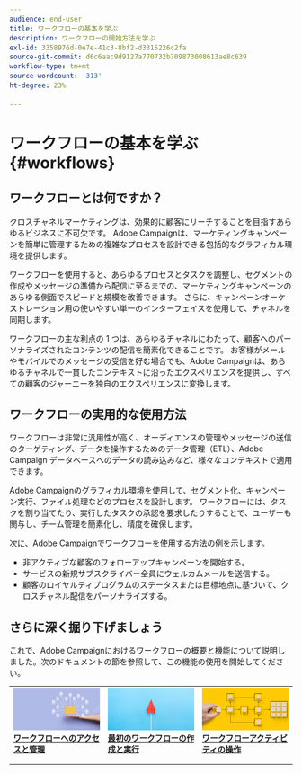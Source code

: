 ```yaml
---
audience: end-user
title: ワークフローの基本を学ぶ
description: ワークフローの開始方法を学ぶ
exl-id: 3358976d-0e7e-41c3-8bf2-d3315226c2fa
source-git-commit: d6c6aac9d9127a770732b709873008613ae8c639
workflow-type: tm+mt
source-wordcount: '313'
ht-degree: 23%

---
```


# ワークフローの基本を学ぶ {#workflows}

## ワークフローとは何ですか？

クロスチャネルマーケティングは、効果的に顧客にリーチすることを目指すあらゆるビジネスに不可欠です。 Adobe Campaignは、マーケティングキャンペーンを簡単に管理するための複雑なプロセスを設計できる包括的なグラフィカル環境を提供します。

ワークフローを使用すると、あらゆるプロセスとタスクを調整し、セグメントの作成やメッセージの準備から配信に至るまでの、マーケティングキャンペーンのあらゆる側面でスピードと規模を改善できます。 さらに、キャンペーンオーケストレーション用の使いやすい単一のインターフェイスを使用して、チャネルを同期します。

ワークフローの主な利点の 1 つは、あらゆるチャネルにわたって、顧客へのパーソナライズされたコンテンツの配信を簡素化できることです。 お客様がメールやモバイルでのメッセージの受信を好む場合でも、Adobe Campaignは、あらゆるチャネルで一貫したコンテキストに沿ったエクスペリエンスを提供し、すべての顧客のジャーニーを独自のエクスペリエンスに変換します。

## ワークフローの実用的な使用方法

ワークフローは非常に汎用性が高く、オーディエンスの管理やメッセージの送信のターゲティング、データを操作するためのデータ管理（ETL）、Adobe Campaign データベースへのデータの読み込みなど、様々なコンテキストで適用できます。

Adobe Campaignのグラフィカル環境を使用して、セグメント化、キャンペーン実行、ファイル処理などのプロセスを設計します。 ワークフローには、タスクを割り当てたり、実行したタスクの承認を要求したりすることで、ユーザーも関与し、チーム管理を簡素化し、精度を確保します。

次に、Adobe Campaignでワークフローを使用する方法の例を示します。

* 非アクティブな顧客のフォローアップキャンペーンを開始する。
* サービスの新規サブスクライバー全員にウェルカムメールを送信する。
* 顧客のロイヤルティプログラムのステータスまたは目標地点に基づいて、クロスチャネル配信をパーソナライズする。

## さらに深く掘り下げましょう

これで、Adobe Campaignにおけるワークフローの概要と機能について説明しました。次のドキュメントの節を参照して、この機能の使用を開始してください。

<table style="table-layout:fixed"><tr style="border: 0;">
<td>
<a href="access-monitor.md">
<img alt="ワークフローへのアクセスと管理" src="assets/do-not-localize/workflow-access.jpeg">
</a>
<div>
<a href="access-monitor.md"><strong>ワークフローへのアクセスと管理</strong></a>
</div>
<p>
</td>
<td>
<a href="create-workflow.md">
<img alt="最初のワークフローの作成と実行" src="assets/do-not-localize/workflow-create.jpeg">
</a>
<div><a href="create-workflow.md"><strong>最初のワークフローの作成と実行</strong>
</div>
<p>
</td>
<td>
<a href="activities/about-activities.md">
<img alt="ワークフローアクティビティの操作" src="assets/do-not-localize/workflow-activities.jpeg">
</a>
<div>
<a href="activities/about-activities.md"><strong>ワークフローアクティビティの操作</strong></a>
</div>
<p></td>
</tr></table>